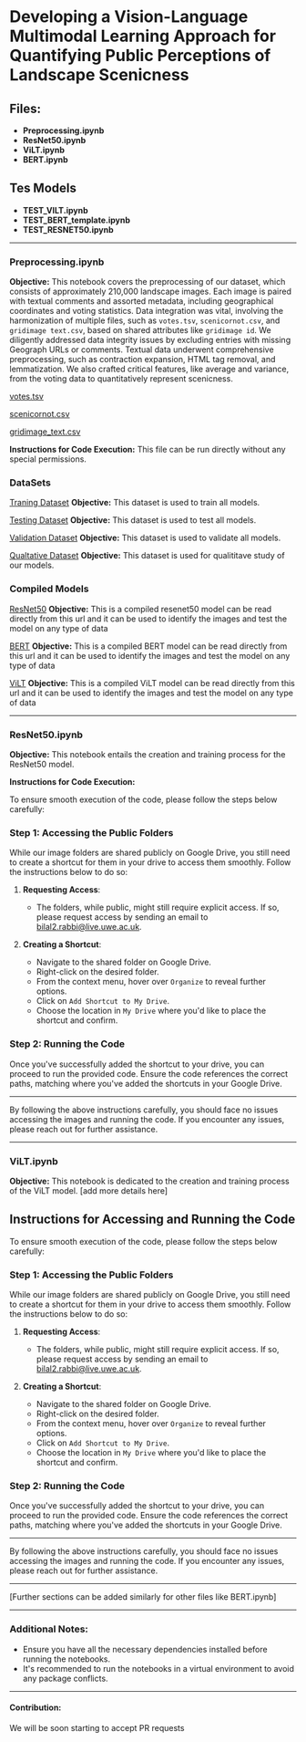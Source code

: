 # Developing a Vision-Language Multimodal Learning Approach for Quantifying Public Perceptions of Landscape Scenicness

## Files:

- **Preprocessing.ipynb**
- **ResNet50.ipynb**
- **ViLT.ipynb**
- **BERT.ipynb**

## Tes Models
- **TEST_VILT.ipynb**
- **TEST_BERT_template.ipynb**
- **TEST_RESNET50.ipynb**

---

### Preprocessing.ipynb

**Objective:** This notebook covers the preprocessing of our dataset, which consists of approximately 210,000 landscape images. Each image is paired with textual comments and assorted metadata, including geographical coordinates and voting statistics. Data integration was vital, involving the harmonization of multiple files, such as `votes.tsv`, `scenicornot.csv`, and `gridimage text.csv`, based on shared attributes like `gridimage id`. We diligently addressed data integrity issues by excluding entries with missing Geograph URLs or comments. Textual data underwent comprehensive preprocessing, such as contraction expansion, HTML tag removal, and lemmatization. We also crafted critical features, like average and variance, from the voting data to quantitatively represent scenicness.

[votes.tsv](https://drive.google.com/uc?id=1JesG06eSXlBCnAVx7liCHREIsFm7bvni)

[scenicornot.csv](https://drive.google.com/uc?id=1kpNNeOQhONxDZV57bCHVANTpLookqHoB)

[gridimage_text.csv](https://drive.google.com/uc?id=1BjI1NI3Td63sqlBpHp80I1NTe58OpEqx)

**Instructions for Code Execution:** This file can be run directly without any special permissions.


### DataSets

[Traning Dataset](https://drive.google.com/uc?id=1eyUZPqxU1H-heqZHFhQ74hqp5rlBLWsA)
**Objective:** This dataset is used to train all models.

[Testing Dataset](https://drive.google.com/uc?id=1eX9AKnj2ALQt9dD3n_UcFGe3mO7uXuiS)
**Objective:** This dataset is used to test all models.

[Validation Dataset](https://drive.google.com/uc?id=17f9oKnzUBI_5EaL_cg40zdL6eneWxZNY)
**Objective:** This dataset is used to validate all models.

[Qualtative Dataset](https://drive.google.com/uc?id=1-39gatpZL3__lLx3CY90jJFqLxPQ3w8q)
**Objective:** This dataset is used for qualititave study of our models.

### Compiled Models

[ResNet50](https://fypphotos.s3.amazonaws.com/resnet_model_final_presentation.pth)
**Objective:** This is a compiled resenet50 model can be read directly from this url and it can be used to identify the images and test the model on any type of data


[BERT](https://fypphotos.s3.amazonaws.com/resnet_model_final_presentation.pth)
**Objective:** This is a compiled BERT model can be read directly from this url and it can be used to identify the images and test the model on any type of data


[ViLT](https://fypphotos.s3.amazonaws.com/pytorch_model.bin)
**Objective:** This is a compiled ViLT model can be read directly from this url and it can be used to identify the images and test the model on any type of data



---

### ResNet50.ipynb

**Objective:** This notebook entails the creation and training process for the ResNet50 model.


**Instructions for Code Execution:**

To ensure smooth execution of the code, please follow the steps below carefully:

### Step 1: Accessing the Public Folders
While our image folders are shared publicly on Google Drive, you still need to create a shortcut for them in your drive to access them smoothly. Follow the instructions below to do so:

1. **Requesting Access**:
    - The folders, while public, might still require explicit access. If so, please request access by sending an email to [bilal2.rabbi@live.uwe.ac.uk](mailto:bilal2.rabbi@live.uwe.ac.uk).

2. **Creating a Shortcut**:
    - Navigate to the shared folder on Google Drive.
    - Right-click on the desired folder.
    - From the context menu, hover over `Organize` to reveal further options.
    - Click on `Add Shortcut to My Drive`.
    - Choose the location in `My Drive` where you'd like to place the shortcut and confirm.

### Step 2: Running the Code

Once you've successfully added the shortcut to your drive, you can proceed to run the provided code. Ensure the code references the correct paths, matching where you've added the shortcuts in your Google Drive.

---

By following the above instructions carefully, you should face no issues accessing the images and running the code. If you encounter any issues, please reach out for further assistance.


---

### ViLT.ipynb

**Objective:** This notebook is dedicated to the creation and training process of the ViLT model. [add more details here]

## Instructions for Accessing and Running the Code

To ensure smooth execution of the code, please follow the steps below carefully:

### Step 1: Accessing the Public Folders
While our image folders are shared publicly on Google Drive, you still need to create a shortcut for them in your drive to access them smoothly. Follow the instructions below to do so:

1. **Requesting Access**:
    - The folders, while public, might still require explicit access. If so, please request access by sending an email to [bilal2.rabbi@live.uwe.ac.uk](mailto:bilal2.rabbi@live.uwe.ac.uk).

2. **Creating a Shortcut**:
    - Navigate to the shared folder on Google Drive.
    - Right-click on the desired folder.
    - From the context menu, hover over `Organize` to reveal further options.
    - Click on `Add Shortcut to My Drive`.
    - Choose the location in `My Drive` where you'd like to place the shortcut and confirm.

### Step 2: Running the Code

Once you've successfully added the shortcut to your drive, you can proceed to run the provided code. Ensure the code references the correct paths, matching where you've added the shortcuts in your Google Drive.

---

By following the above instructions carefully, you should face no issues accessing the images and running the code. If you encounter any issues, please reach out for further assistance.


---

[Further sections can be added similarly for other files like BERT.ipynb]

---

### Additional Notes:

- Ensure you have all the necessary dependencies installed before running the notebooks.
- It's recommended to run the notebooks in a virtual environment to avoid any package conflicts.

---


#### Contribution:

We will be soon starting to accept PR requests

